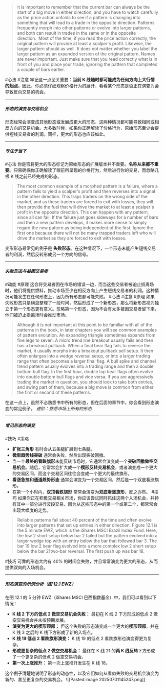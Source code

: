 >It is important to remember that the current bar can always be the start of a big move in either direction, and you have to watch carefully as the price action unfolds to see if a pattern is changing into something that will lead to a trade in the opposite direction. Patterns frequently morph into other patterns or evolve into larger patterns, and both can result in trades in the same or in the opposite direction.  Most of the time, if you read the price action correctly, the original pattern will provide at least a scalper's profit. Likewise, the larger pattern should as well. It does not matter whether you label the larger pattern as an expanded version of the original pattern. Names are never important. Just make sure that you read correctly what is in front of you and place your trade, ignoring the pattern that completed a couple of bars earlier.

#心法 #注意
牢记这一点至关重要：**当前 K 线随时都可能成为任何方向上大行情的起点**。因此，你必须仔细观察价格行为的展开，看看某个形态是否正在演变为会导致反向交易的机会。

---
##### 形态的演变与交易机会

形态经常会演变成其他形态或发展成更大的形态，这两种情况都可能导致相同或相反方向的交易机会。大多数时候，如果你正确解读了价格行为，原始形态至少会提供短线交易者的利润。同样，更大的形态也应该如此。

---
##### 专注于当下
#心法 
你是否将更大的形态标记为原始形态的扩展版本并不重要。**名称从来都不重要**。只需确保你正确解读了眼前所呈现的价格行为，然后进行你的交易，而忽略几根 K 线之前已经完成的形态。

>The most common example of a morphed pattern is a failure, where a pattern fails to yield a scalper's profit and then reverses into a signal in the other direction. This traps traders on the wrong side of the market, and as these traders are forced to exit with losses, they will then provide the fuel that will drive the market to at least a scalper's profit in the opposite direction. This can happen with any pattern, since all can fail. If the failure just goes sideways for a number of bars and then a new pattern develops, it makes more sense to simply regard the new pattern as being independent of the first. Ignore the first one because there will not be many trapped traders left who will drive the market as they are forced to exit with losses.

变形形态最常见的例子是 **失败形态**。在这种情况下，一个形态未能产生短线交易者的利润，然后反转形成另一个方向的信号。

---
##### 失败形态与被困交易者
#动能 #原理
这会将交易者困在市场的错误一边，而当这些交易者被迫止损离场时，他们将提供燃料，推动市场至少在相反方向上产生短线交易者的利润。这种情况可能发生在任何形态上，因为所有形态都可能失败。
#心法 #注意 #原理
如果失败形态只是横盘整理了一段时间，然后形成了一个新形态，那么将新形态视为独立于第一个形态更有意义。忽略第一个形态，因为不会有太多被困交易者留下来，他们被迫止损离场时会推动市场。

>Although it is not important at this point to be familiar with all of the patterns in the book, in later chapters you will see common examples of pattern evolution. An expanding triangle sometimes expands from five legs to seven. A micro trend line breakout usually fails and then has a breakout pullback. When a final bear flag fails to reverse the market, it usually morphs into a breakout pullback sell setup. It then often enlarges into a wedge reversal setup, or into a larger trading range that often becomes a larger final flag. A bull spike and channel trend pattern usually evolves into a trading range and then a double bottom bull flag. In the first hour, double top bear flags often evolve into double bottom bull flags and vice versa. If you are aggressively trading the market in question, you should look to take both entries, and swing part of them, because a big move is common from either the first or second of these patterns.

在这一点上，虽然不必熟悉书中所有的形态，但在后面的章节中，你会看到形态演变的常见例子。
*进阶：熟悉市场上所有的形态*

---
##### 常见形态的演变
#技巧 #策略
- **扩张三角形** 有时会从五条腿扩展到七条腿。
- **微型趋势线突破** 通常会失败，然后出现突破回撤。
- 当一个**最终的看跌旗形**未能反转市场时，它通常会演变成一个**突破回撤做空交易机会**。随后，它常常会扩大成一个**楔形反转交易机会**，或者演变成一个更大的交易区间，而这个交易区间往往会变成一个更大的最终旗形。
- **看涨急拉和通道趋势形态** 通常会演变为一个交易区间，然后是一个双底看涨旗形。
- 在第一个小时内，**双顶看跌旗形** 常常会演变为**双底看涨旗形**，反之亦然。
#技巧
如果你正在积极交易相关市场，你应该尝试同时抓住这两个入场机会，并持有其中一部分进行波段交易，因为从这些形态中的第一个或第二个，都常常会出现大幅度的走势。

>Reliable patterns fail about 40 percent of the time and often evolve into larger patterns that set up entries in either direction. Figure 12.1 is the 5 minute EWZ, which is the iShares MSCI Brazil Index Fund. Here, the low 2 short setup below bar 2 failed but the pattern evolved into a larger wedge top with an entry below the bar that followed bar 3.
>The bar 19 low 2 bear flag evolved into a more complex low 2 short setup below the bar 21two-bar reversal. The first push up was bar 18.

#技巧
可靠的形态大约有 40% 的时间会失败，并且常常演变为更大的形态，从而提供双向的入场机会。

---
##### 形态演变的示例分析（图 12.1 EWZ）

在图 12.1 的 5 分钟 EWZ（iShares MSCI 巴西指数基金）中，我们可以看到以下情况：

- **K 线 2 下方的低点 2 做空交易机会失败：** 最初在 K 线 2 下方形成的低点 2 做空交易机会并未按预期发展。
- **演变为更大的楔形顶部：** 但这个失败的形态演变成一个更大的**楔形顶部**，并在 K 线 3 之后的 K 线下方形成了新的入场点。
- **K 线 19 低点 2 看跌旗形演变：** K 线 19 的低点 2 看跌旗形也演变得更为复杂。
- **形成更复杂的低点 2 做空交易机会：** 最终在 K 线 21 的**两 K 线反转**下方形成了一个更复杂的低点 2 做空交易机会。
- **第一次上涨推升：** 第一次上涨推升发生在 K 线 18。

这个例子清楚地说明了形态的动态性，以及它们如何从看似失败的交易机会演变为新的、甚至更复杂的交易机会。
![[Pasted image 20250701145247.png]]
